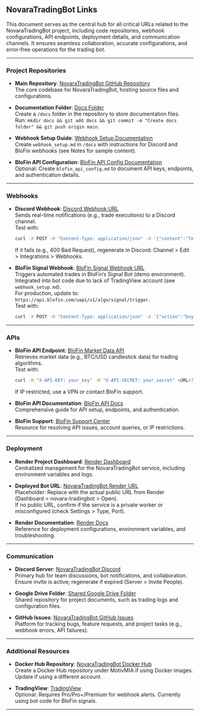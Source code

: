 ## NovaraTradingBot Links

This document serves as the central hub for all critical URLs related to the NovaraTradingBot project, including code repositories, webhook configurations, API endpoints, deployment details, and communication channels. It ensures seamless collaboration, accurate configurations, and error-free operations for the trading bot.

---

### Project Repositories

- **Main Repository**: [NovaraTradingBot GitHub Repository](https://github.com/MotivMIA/NovaraTradingBot)  
    The core codebase for NovaraTradingBot, hosting source files and configurations.

- **Documentation Folder**: [Docs Folder](https://github.com/MotivMIA/NovaraTradingBot/tree/main/docs)  
    Create a `/docs` folder in the repository to store documentation files.  
    Run: `mkdir docs && git add docs && git commit -m "Create docs folder" && git push origin main`.

- **Webhook Setup Guide**: [Webhook Setup Documentation](https://github.com/MotivMIA/NovaraTradingBot/blob/main/docs/webhook_setup.md)  
    Create `webhook_setup.md` in `/docs` with instructions for Discord and BloFin webhooks (see Notes for sample content).

- **BloFin API Configuration**: [BloFin API Config Documentation](https://github.com/MotivMIA/NovaraTradingBot/blob/main/docs/blofin_api_config.md)  
    Optional: Create `blofin_api_config.md` to document API keys, endpoints, and authentication details.

---

### Webhooks

- **Discord Webhook**: [Discord Webhook URL](https://discord.com/api/webhooks/1385514247626297365/cBZ6GkIeM4pxe1JJLoVsl_dSP2m8VaCk2d4iCFtBsQHofpMzJDcIEwkY1kFg7QuDK-r6)  
    Sends real-time notifications (e.g., trade executions) to a Discord channel.  
    Test with:  
    ```bash
    curl -X POST -H "Content-Type: application/json" -d '{"content":"Test from NovaraTradingBot"}' <URL>
    ```  
    If it fails (e.g., 400 Bad Request), regenerate in Discord: Channel > Edit > Integrations > Webhooks.

- **BloFin Signal Webhook**: [BloFin Signal Webhook URL](https://demo-trading-api.blofin.com/uapi/v1/algo/signal/trigger)  
    Triggers automated trades in BloFin’s Signal Bot (demo environment).  
    Integrated into bot code due to lack of TradingView account (see `webhook_setup.md`).  
    For production, update to: `https://api.blofin.com/uapi/v1/algo/signal/trigger`.  
    Test with:  
    ```bash
    curl -X POST -H "Content-Type: application/json" -d '{"action":"buy","marketPosition":"long","prevMarketPosition":"flat","instrument":"BTCUSD","signalToken":"+50PtBb5CLeGah94UCNpAhgtnSdgXDbZqzVIkWq3To9egvRxc5TSpn/tzsDtgOPyRodeY1Dm2EpPLgqQplb9ew==","timestamp":"2025-06-20T01:53:00Z","maxLag":"60","investmentType":"base","amount":"10","id":"test123"}' <URL>
    ```

---

### APIs

- **BloFin API Endpoint**: [BloFin Market Data API](https://api.blofin.com/v1/market/candles)  
    Retrieves market data (e.g., BTC/USD candlestick data) for trading algorithms.  
    Test with:  
    ```bash
    curl -H "X-API-KEY: your_key" -H "X-API-SECRET: your_secret" <URL>?symbol=BTCUSD
    ```  
    If IP restricted, use a VPN or contact BloFin support.

- **BloFin API Documentation**: [BloFin API Docs](https://docs.blofin.com/index.html#overview)  
    Comprehensive guide for API setup, endpoints, and authentication.

- **BloFin Support**: [BloFin Support Center](https://support.blofin.com/hc/en-us)  
    Resource for resolving API issues, account queries, or IP restrictions.

---

### Deployment

- **Render Project Dashboard**: [Render Dashboard](https://dashboard.render.com/project/prj-d17eu27diees73e5ap40)  
    Centralized management for the NovaraTradingBot service, including environment variables and logs.

- **Deployed Bot URL**: [NovaraTradingBot Render URL](https://novara-tradingbot.onrender.com)  
    Placeholder: Replace with the actual public URL from Render (Dashboard > novara-tradingbot > Open).  
    If no public URL, confirm if the service is a private worker or misconfigured (check Settings > Type, Port).

- **Render Documentation**: [Render Docs](https://docs.render.com)  
    Reference for deployment configurations, environment variables, and troubleshooting.

---

### Communication

- **Discord Server**: [NovaraTradingBot Discord](https://discord.gg/ZcM6r4Pd)  
    Primary hub for team discussions, bot notifications, and collaboration.  
    Ensure invite is active; regenerate if expired (Server > Invite People).

- **Google Drive Folder**: [Shared Google Drive Folder](https://drive.google.com/drive/folders/1SG64pWFwuPpE89yTMg1tDPzOf_BqH2as?usp=drive_link)  
    Shared repository for project documents, such as trading logs and configuration files.

- **GitHub Issues**: [NovaraTradingBot GitHub Issues](https://github.com/MotivMIA/NovaraTradingBot/issues)  
    Platform for tracking bugs, feature requests, and project tasks (e.g., webhook errors, API failures).

---

### Additional Resources

- **Docker Hub Repository**: [NovaraTradingBot Docker Hub](https://hub.docker.com/r/MotivMIA/novaratradingbot)  
    Create a Docker Hub repository under MotivMIA if using Docker images. Update if using a different account.

- **TradingView**: [TradingView](https://www.tradingview.com)  
    Optional: Requires Pro/Pro+/Premium for webhook alerts. Currently using bot code for BloFin signals.

---